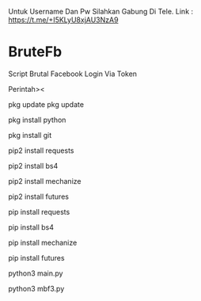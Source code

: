 Untuk Username Dan Pw Silahkan Gabung Di Tele.
Link : https://t.me/+I5KLyU8xjAU3NzA9

# BruteFb
Script Brutal Facebook Login Via Token

Perintah><

pkg update pkg update

pkg install python

pkg install git

pip2 install requests

pip2 install bs4

pip2 install mechanize

pip2 install futures

pip install requests

pip install bs4

pip install mechanize

pip install futures

python3 main.py

python3 mbf3.py
